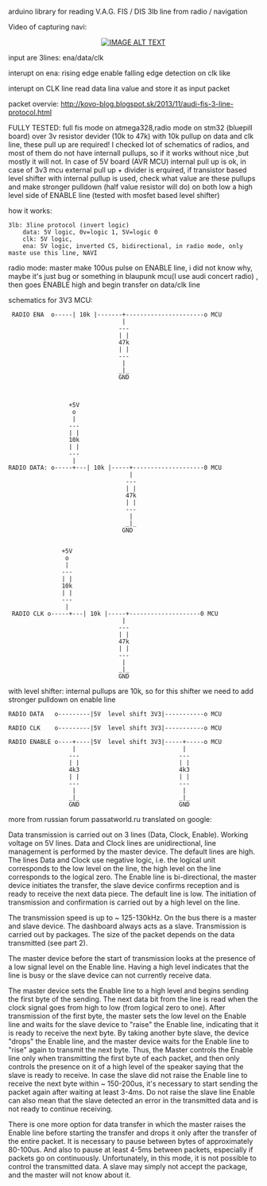 arduino library for reading V.A.G. FIS / DIS 3lb line from radio / navigation

Video of capturing navi:

<div align="center">
  <a href="https://www.youtube.com/watch?v=_Gfd5EC4pqc"><img src="https://img.youtube.com/vi/_Gfd5EC4pqc/0.jpg" alt="IMAGE ALT TEXT"></a>
</div>

input are 3lines: ena/data/clk

interupt on ena: rising edge enable falling edge detection on clk like

interupt on CLK line read data lina value and store it as input packet

packet overvie: http://kovo-blog.blogspot.sk/2013/11/audi-fis-3-line-protocol.html


FULLY TESTED: full fis mode on atmega328,radio mode on stm32 (bluepill board) over 3v resistor devider (10k to 47k) with 10k pullup on data and clk line, these pull up are required! I checked lot of schematics of radios, and most of them do not have internall pullups, so if it works without nice ,but mostly it will not. In case of 5V board (AVR MCU) internal pull up is ok, in case of 3v3 mcu external pull up + divider is erquired, if transistor based level shifter with internal pullup is used, check what value are these pullups and make stronger pulldown (half value resistor will do) on both low a high level side of ENABLE line (tested with mosfet based level shifter)



  how it works:

	3lb: 3line protocol (invert logic)
		data: 5V logic, 0v=logic 1, 5V=logic 0
		clk: 5V logic,
		ena: 5V logic, inverted CS, bidirectional, in radio mode, only maste use this line, NAVI 

radio mode: master make 100us pulse on ENABLE line, i did not know why, maybe it's just bug or something in blaupunk mcu(I use audi concert radio) , then goes ENABLE high and begin transfer on data/clk line 

schematics for 3V3 MCU:


     RADIO ENA  o-----| 10k |-------+----------------------o MCU 
                                    |
                                   ---
                                   | |
                                   47k
                                   | |
                                   ---
                                    |
                                   _|_
                                   GND


                             
	                 +5V
                      o
                      |
                     ---
                     | |
                     10k
                     | |
                     ---
                      |
    RADIO DATA: o-----+---| 10k |-----+--------------------0 MCU
                                      |
                                     ---
                                     | |
                                     47k
                                     | |
                                     ---
                                      |
                                     _|_
                                    GND


                   +5V
                    o
                    |
                   ---
                   | |
                   10k
                   | |
                   ---
                    |
     RADIO CLK o-----+---| 10k |-----+--------------------0 MCU
                                    |
                                   ---
                                   | |
                                   47k
                                   | |
                                   ---
                                    |
                                   _|_
                                   GND




with level shifter: internal pullups are 10k, so for this shifter we need to add stronger pulldown on enable line


	RADIO DATA   o---------|5V  level shift 3V3|-----------o MCU

	RADIO CLK    o---------|5V  level shift 3V3|-----------o MCU

	RADIO ENABLE o----+----|5V  level shift 3V3|-----+-----o MCU
	                  |                              |
        	         ---                            ---
                	 | |                            | |
	                 4k3                            4k3
        	         | |                            | |
                	 ---                            ---
	                  |                              |
        	         _|_                            _|_
                	 GND                            GND


more from russian forum passatworld.ru translated on google:

Data transmission is carried out on 3 lines (Data, Clock, Enable). Working voltage on 5V lines.
Data and Clock lines are unidirectional, line management is performed by the master device. The default lines are high.
The lines Data and Clock use negative logic, i.e. the logical unit corresponds to the low level on the line, the high level on the line corresponds to the logical zero.
The Enable line is bi-directional, the master device initiates the transfer, the slave device confirms reception and is ready to receive the next data piece. The default line is low.
The initiation of transmission and confirmation is carried out by a high level on the line. 

The transmission speed is up to ~ 125-130kHz.
On the bus there is a master and slave device. The dashboard always acts as a slave.
Transmission is carried out by packages. The size of the packet depends on the data transmitted (see part 2).

The master device before the start of transmission looks at the presence of a low signal level on the Enable line.
Having a high level indicates that the line is busy or the slave device can not currently receive data.

The master device sets the Enable line to a high level and begins sending the first byte of the sending.
The next data bit from the line is read when the clock signal goes from high to low (from logical zero to one).
After transmission of the first byte, the master sets the low level on the Enable line and waits for the slave device to "raise" the Enable line, indicating that it is ready to receive the next byte.
By taking another byte slave, the device "drops" the Enable line, and the master device waits for the Enable line to "rise" again to transmit the next byte.
Thus, the Master controls the Enable line only when transmitting the first byte of each packet, and then only controls the presence on it of a high level of the speaker saying that the slave is ready to receive.
In case the slave did not raise the Enable line to receive the next byte within ~ 150-200us, it's necessary to start sending the packet again after waiting at least 3-4ms.
Do not raise the slave line Enable can also mean that the slave detected an error in the transmitted data and is not ready to continue receiving.

There is one more option for data transfer in which the master raises the Enable line before starting the transfer and drops it only after the transfer of the entire packet.
It is necessary to pause between bytes of approximately 80-100us. And also to pause at least 4-5ms between packets, especially if packets go on continuously.
Unfortunately, in this mode, it is not possible to control the transmitted data. A slave may simply not accept the package, and the master will not know about it.
